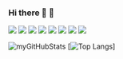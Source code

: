 ### Hi there 👋 🌱

<img src="https://img.shields.io/badge/HTML5-E34F26?style=for-the-badge&logo=html5&logoColor=white" />          <img src="https://img.shields.io/badge/CSS3-1572B6?style=for-the-badge&logo=css3&logoColor=white" />          <img src="https://img.shields.io/badge/JavaScript-323330?style=for-the-badge&logo=javascript&logoColor=F7DF1E" />          <img src="https://img.shields.io/badge/Material--UI-0081CB?style=for-the-badge&logo=material-ui&logoColor=white" />          <img src="https://img.shields.io/badge/React-20232A?style=for-the-badge&logo=react&logoColor=61DAFB" /> <img src="https://img.shields.io/badge/Java-ED8B00?style=for-the-badge&logo=java&logoColor=white" />          <img src="https://img.shields.io/badge/React_Native-20232A?style=for-the-badge&logo=react&logoColor=61DAFB" /> <img src="https://img.shields.io/badge/Spring-6DB33F?style=for-the-badge&logo=spring&logoColor=white" />

![myGitHubStats](https://github-readme-stats.vercel.app/api?username=pedrohrb7&show_icons=true&theme=cobalt)
[![Top Langs](https://github-readme-stats.vercel.app/api/top-langs/?username=pedrohrb7&layout=compact&theme=cobalt)]

<!--
Here are some ideas to get you started:

- 🔭 I’m currently working on ...
- 🌱 I’m currently learning ...
- 👯 I’m looking to collaborate on ...
- 🤔 I’m looking for help with ...
- 💬 Ask me about ...
- 📫 How to reach me: ...
- 😄 Pronouns: ...
- ⚡ Fun fact: ...

-->
